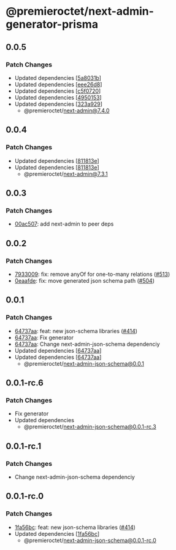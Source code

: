 # @premieroctet/next-admin-generator-prisma

## 0.0.5

### Patch Changes

- Updated dependencies [[5a8031b](https://github.com/premieroctet/next-admin/commit/5a8031ba53f00ef205920f0566d0a3696edab552)]
- Updated dependencies [[eee26d8](https://github.com/premieroctet/next-admin/commit/eee26d84c3b7c515897c961e4d09fe3a52b24857)]
- Updated dependencies [[c5f0720](https://github.com/premieroctet/next-admin/commit/c5f0720435c2e07d15faf4088b0fab967d144607)]
- Updated dependencies [[4950153](https://github.com/premieroctet/next-admin/commit/49501530db21d746bb3b70bd87d364f7532b743e)]
- Updated dependencies [[323a929](https://github.com/premieroctet/next-admin/commit/323a9294bd0cf3116c8a6dc047bf45c335363d2b)]
  - @premieroctet/next-admin@7.4.0

## 0.0.4

### Patch Changes

- Updated dependencies [[811813e](https://github.com/premieroctet/next-admin/commit/811813e7532719fae0b88396123a60b2abe551c4)]
- Updated dependencies [[811813e](https://github.com/premieroctet/next-admin/commit/811813e7532719fae0b88396123a60b2abe551c4)]
  - @premieroctet/next-admin@7.3.1

## 0.0.3

### Patch Changes

- [00ac507](https://github.com/premieroctet/next-admin/commit/00ac507d596bfb668fe33849535ba59f6fb8e2ce): add next-admin to peer deps

## 0.0.2

### Patch Changes

- [7933009](https://github.com/premieroctet/next-admin/commit/793300945c44c54f922652e21815e2fd31614dc5): fix: remove anyOf for one-to-many relations ([#513](https://github.com/premieroctet/next-admin/issues/513))
- [0eaafde](https://github.com/premieroctet/next-admin/commit/0eaafde0b9ccd6a3e7755f7576e9fc5d90483891): fix: move generated json schema path ([#504](https://github.com/premieroctet/next-admin/issues/504))

## 0.0.1

### Patch Changes

- [64737aa](https://github.com/premieroctet/next-admin/commit/64737aaf636ee958efd028165ab4dd9ec050e29f): feat: new json-schema libraries ([#414](https://github.com/premieroctet/next-admin/issues/414))
- [64737aa](https://github.com/premieroctet/next-admin/commit/64737aaf636ee958efd028165ab4dd9ec050e29f): Fix generator
- [64737aa](https://github.com/premieroctet/next-admin/commit/64737aaf636ee958efd028165ab4dd9ec050e29f): Change next-admin-json-schema dependenciy
- Updated dependencies [[64737aa](https://github.com/premieroctet/next-admin/commit/64737aaf636ee958efd028165ab4dd9ec050e29f)]
- Updated dependencies [[64737aa](https://github.com/premieroctet/next-admin/commit/64737aaf636ee958efd028165ab4dd9ec050e29f)]
  - @premieroctet/next-admin-json-schema@0.0.1

## 0.0.1-rc.6

### Patch Changes

- Fix generator
- Updated dependencies
  - @premieroctet/next-admin-json-schema@0.0.1-rc.3

## 0.0.1-rc.1

### Patch Changes

- Change next-admin-json-schema dependenciy

## 0.0.1-rc.0

### Patch Changes

- [1fa56bc](https://github.com/premieroctet/next-admin/commit/1fa56bc): feat: new json-schema libraries ([#414](https://github.com/premieroctet/next-admin/issues/414))
- Updated dependencies [[1fa56bc](https://github.com/premieroctet/next-admin/commit/1fa56bc)]
  - @premieroctet/next-admin-json-schema@0.0.1-rc.0
